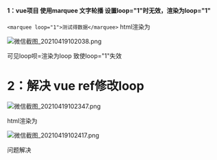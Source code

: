 #### 1：vue项目 使用marquee 文字轮播 设置loop="1"时无效，渲染为loop="1"
`<marquee loop="1">测试得数据</marquee>`
html渲染为

![微信截图_20210419102038.png](https://p1-juejin.byteimg.com/tos-cn-i-k3u1fbpfcp/f11dd90a555a41dd8f68ad1ea5d2d7e3~tplv-k3u1fbpfcp-watermark.image)

可见loop呗=渲染为loop 致使loop="1"失效
# 2：解决 vue ref修改loop

![微信截图_20210419102347.png](https://p6-juejin.byteimg.com/tos-cn-i-k3u1fbpfcp/d91e1dbd24c441c6bb7851e1cfd6679d~tplv-k3u1fbpfcp-watermark.image)

html渲染为

![微信截图_20210419102417.png](https://p3-juejin.byteimg.com/tos-cn-i-k3u1fbpfcp/9e59066717db4fe6bc54efc4504f4224~tplv-k3u1fbpfcp-watermark.image)

问题解决